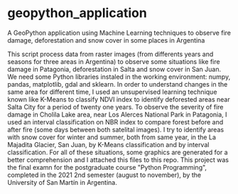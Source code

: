 # geopython_application
A GeoPython application using Machine Learning techniques to observe fire damage, deforestation and snow cover in some places in Argentina 

This script process data from raster images (from differents years and seasons for three areas in Argentina) to observe some situations like fire damage in Patagonia, deforestation in Salta and snow cover in San Juan.
We need some Python libraries instaled in the working environment: numpy, pandas, matplotlib, gdal and sklearn.
In order to understand changes in the same area for different time, I used an unsupervised learning technique known like K-Means to classify NDVI index to identify deforested areas near Salta City for a period of twenty one years.
To observe the severity of fire damage in Cholila Lake area, near Los Alerces National Park in Patagonia, I used an interval classification on NBR index to compare forest before and after fire (some days between both satelital images).
I try to identify areas with snow cover for winter and summer, both from same year, in the La Majadita Glacier, San Juan, by K-Means classification and by interval classification.
For all of these situations, some graphics are generated for a better comprehension and I attached this files to this repo.
This project was the final examn for the postgraduate course "Python Programming", completed in the 2021 2nd semester (august to november), by the University of San Martín in Argentina.
